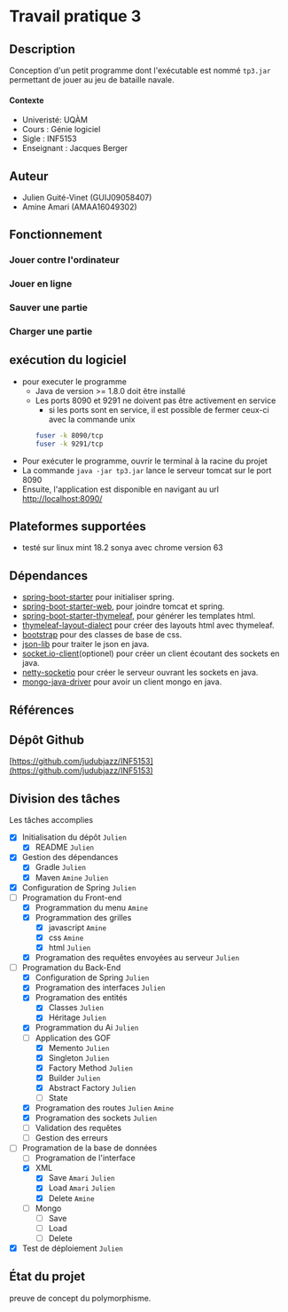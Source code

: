 # Travail pratique 3

## Description

Conception d'un petit programme dont l'exécutable est nommé `tp3.jar` permettant de jouer au jeu de bataille navale.

#### Contexte
* Univeristé: UQÀM
* Cours : Génie logiciel
* Sigle : INF5153
* Enseignant : Jacques Berger

## Auteur

- Julien Guité-Vinet  (GUIJ09058407)
- Amine Amari (AMAA16049302)

## Fonctionnement

### Jouer contre l'ordinateur

### Jouer en ligne

### Sauver une partie

### Charger une partie


## exécution du logiciel
- pour executer le programme 
    * Java de version >= 1.8.0 doit être installé 
    * Les ports 8090 et 9291 ne doivent pas être activement en service
        * si les ports sont en service, il est possible de fermer ceux-ci avec la commande unix
        ``` sh
        fuser -k 8090/tcp
        fuser -k 9291/tcp
        ```
- Pour exécuter le programme, ouvrir le terminal à la racine du projet
- La commande `java -jar tp3.jar` lance le serveur tomcat sur le port 8090
- Ensuite, l'application est disponible en navigant au url [http://localhost:8090/](http://localhost:8090/)


## Plateformes supportées

- testé sur linux mint 18.2 sonya avec chrome version 63 

## Dépendances

- [spring-boot-starter](https://mvnrepository.com/artifact/org.springframework.boot/spring-boot-starter) pour initialiser spring.
- [spring-boot-starter-web](https://mvnrepository.com/artifact/org.springframework.boot/spring-boot-starter-web), pour joindre tomcat et spring.
- [spring-boot-starter-thymeleaf](https://mvnrepository.com/artifact/org.springframework.boot/spring-boot-starter-thymeleaf), pour générer les templates html.
- [thymeleaf-layout-dialect](https://mvnrepository.com/artifact/nz.net.ultraq.thymeleaf/thymeleaf-layout-dialect) pour créer des layouts html avec thymeleaf.
- [bootstrap](https://mvnrepository.com/artifact/org.webjars/bootstrap) pour des classes de base de css.
- [json-lib](https://mvnrepository.com/artifact/net.sf.json-lib/json-lib) pour traiter le json en java.
- [socket.io-client](https://mvnrepository.com/artifact/io.socket/socket.io-client)(optionel) pour créer un client écoutant des sockets en java.
- [netty-socketio](https://mvnrepository.com/artifact/com.corundumstudio.socketio/netty-socketio) pour créer le serveur ouvrant les sockets en java.
- [mongo-java-driver](https://mvnrepository.com/artifact/org.mongodb) pour avoir un client mongo en java.


## Références

## Dépôt Github
[https://github.com/judubjazz/INF5153](https://github.com/judubjazz/INF5153)
## Division des tâches

Les tâches accomplies
- [X] Initialisation du dépôt ```Julien```
  - [X] README ```Julien```
- [X] Gestion des dépendances
  - [X] Gradle ```Julien```
  - [X] Maven ```Amine```  ```Julien```  
- [X] Configuration de Spring ```Julien```
- [ ] Programation du Front-end 
  - [X] Programmation du menu ```Amine```
  - [X] Programmation des grilles
    - [X] javascript ```Amine```
    - [X] css ```Amine```
    - [X] html ```Julien```
  - [X] Programation des requêtes envoyées au serveur ```Julien```
- [ ] Programation du Back-End
  - [X] Configuration de Spring ```Julien```
  - [X] Programation des interfaces ```Julien```
  - [X] Programation des entités
    - [X] Classes ```Julien```
    - [X] Héritage ```Julien```
  - [X] Programmation du Ai ```Julien```
  - [ ] Application des GOF
    - [X] Memento ```Julien```
    - [X] Singleton ```Julien```
    - [X] Factory Method ```Julien```
    - [X] Builder ```Julien```
    - [X] Abstract Factory ```Julien```
    - [ ] State
  - [X] Programation des routes ```Julien```   ```Amine```
  - [X] Programation des sockets ```Julien```
  - [ ] Validation des requêtes
  - [ ] Gestion des erreurs
- [ ] Programation de la base de données
  - [ ] Programation de l'interface
  - [X] XML
    - [X] Save ```Amari``` ```Julien```
    - [X] Load ```Amari``` ```Julien```
    - [X] Delete ```Amine```
  - [ ] Mongo
    - [ ] Save
    - [ ] Load
    - [ ] Delete
- [X] Test de déploiement ```Julien```    
    
## État du projet
preuve de concept du polymorphisme.
